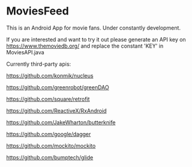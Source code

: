# MoviesFeed
This is an Android App for movie fans. Under constantly development.

If you are interested and want to try it out please generate an API key on https://www.themoviedb.org/ and replace the constant 'KEY' in MoviesAPI.java


Currently third-party apis:

https://github.com/konmik/nucleus

https://github.com/greenrobot/greenDAO

https://github.com/square/retrofit

https://github.com/ReactiveX/RxAndroid

https://github.com/JakeWharton/butterknife

https://github.com/google/dagger

https://github.com/mockito/mockito

https://github.com/bumptech/glide
